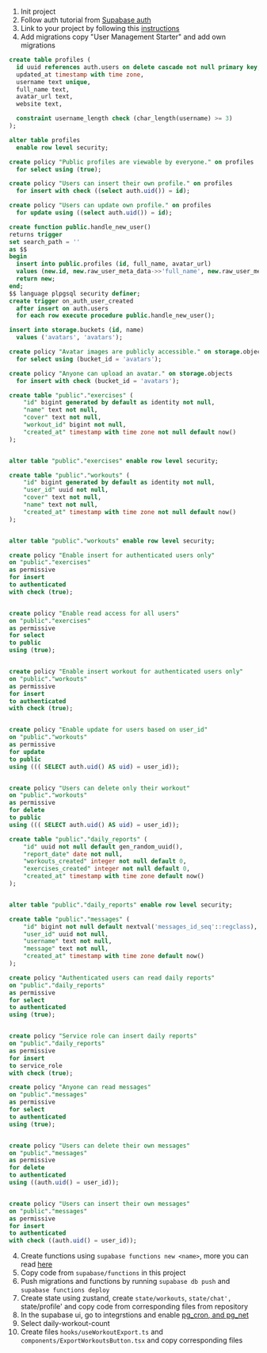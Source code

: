 1. Init project
2. Follow auth tutorial from [Supabase auth](https://supabase.com/docs/guides/getting-started/tutorials/with-expo-react-native)
3. Link to your project by following this [instructions](https://supabase.com/docs/guides/local-development/overview)
4. Add migrations copy "User Management Starter" and add own migrations
```sql
create table profiles (
  id uuid references auth.users on delete cascade not null primary key,
  updated_at timestamp with time zone,
  username text unique,
  full_name text,
  avatar_url text,
  website text,

  constraint username_length check (char_length(username) >= 3)
);

alter table profiles
  enable row level security;

create policy "Public profiles are viewable by everyone." on profiles
  for select using (true);

create policy "Users can insert their own profile." on profiles
  for insert with check ((select auth.uid()) = id);

create policy "Users can update own profile." on profiles
  for update using ((select auth.uid()) = id);

create function public.handle_new_user()
returns trigger
set search_path = ''
as $$
begin
  insert into public.profiles (id, full_name, avatar_url)
  values (new.id, new.raw_user_meta_data->>'full_name', new.raw_user_meta_data->>'avatar_url');
  return new;
end;
$$ language plpgsql security definer;
create trigger on_auth_user_created
  after insert on auth.users
  for each row execute procedure public.handle_new_user();

insert into storage.buckets (id, name)
  values ('avatars', 'avatars');

create policy "Avatar images are publicly accessible." on storage.objects
  for select using (bucket_id = 'avatars');

create policy "Anyone can upload an avatar." on storage.objects
  for insert with check (bucket_id = 'avatars');

create table "public"."exercises" (
    "id" bigint generated by default as identity not null,
    "name" text not null,
    "cover" text not null,
    "workout_id" bigint not null,
    "created_at" timestamp with time zone not null default now()
);


alter table "public"."exercises" enable row level security;

create table "public"."workouts" (
    "id" bigint generated by default as identity not null,
    "user_id" uuid not null,
    "cover" text not null,
    "name" text not null,
    "created_at" timestamp with time zone not null default now()
);


alter table "public"."workouts" enable row level security;

create policy "Enable insert for authenticated users only"
on "public"."exercises"
as permissive
for insert
to authenticated
with check (true);


create policy "Enable read access for all users"
on "public"."exercises"
as permissive
for select
to public
using (true);


create policy "Enable insert workout for authenticated users only"
on "public"."workouts"
as permissive
for insert
to authenticated
with check (true);


create policy "Enable update for users based on user_id"
on "public"."workouts"
as permissive
for update
to public
using ((( SELECT auth.uid() AS uid) = user_id));


create policy "Users can delete only their workout"
on "public"."workouts"
as permissive
for delete
to public
using ((( SELECT auth.uid() AS uid) = user_id));

create table "public"."daily_reports" (
    "id" uuid not null default gen_random_uuid(),
    "report_date" date not null,
    "workouts_created" integer not null default 0,
    "exercises_created" integer not null default 0,
    "created_at" timestamp with time zone default now()
);


alter table "public"."daily_reports" enable row level security;

create table "public"."messages" (
    "id" bigint not null default nextval('messages_id_seq'::regclass),
    "user_id" uuid not null,
    "username" text not null,
    "message" text not null,
    "created_at" timestamp with time zone default now()
);

create policy "Authenticated users can read daily reports"
on "public"."daily_reports"
as permissive
for select
to authenticated
using (true);


create policy "Service role can insert daily reports"
on "public"."daily_reports"
as permissive
for insert
to service_role
with check (true);

create policy "Anyone can read messages"
on "public"."messages"
as permissive
for select
to authenticated
using (true);


create policy "Users can delete their own messages"
on "public"."messages"
as permissive
for delete
to authenticated
using ((auth.uid() = user_id));


create policy "Users can insert their own messages"
on "public"."messages"
as permissive
for insert
to authenticated
with check ((auth.uid() = user_id));
```
4. Create functions using `supabase functions new <name>`, more you can read [here](https://supabase.com/docs/guides/functions/quickstart)
5. Copy code from `supabase/functions` in this project
6. Push migrations and functions by running `supabase db push` and `supabase functions deploy`
7. Create state using zustand, create `state/workouts`, `state/chat', `state/profile' and copy code from corresponding files from repository
8. In the supabase ui, go to integrstions and enable [pg_cron, and pg_net](https://supabase.com/docs/guides/cron)
9. Select daily-workout-count
10. Create files `hooks/useWorkoutExport.ts` and `components/ExportWorkoutsButton.tsx` and copy corresponding files